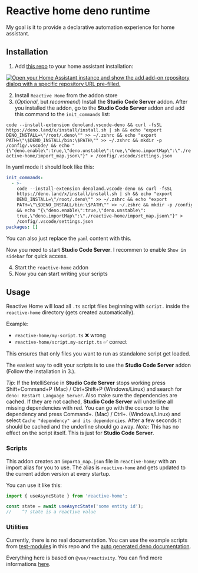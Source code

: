 # Reactive home deno runtime

My goal is it to provide a declarative automation experience for home assistant.

## Installation

1. Add [this repo](https://github.com/TheNoim/reactive-home) to your home assistant installation:

[![Open your Home Assistant instance and show the add add-on repository dialog with a specific repository URL pre-filled.](https://my.home-assistant.io/badges/supervisor_add_addon_repository.svg)](https://my.home-assistant.io/redirect/supervisor_add_addon_repository/?repository_url=https%3A%2F%2Fgithub.com%2FTheNoim%2Freactive-home)

2. Install `Reactive Home` from the addon store
3. (*Optional*, but *recommend*) Install the **Studio Code Server** addon. After you installed the addon, go to the **Studio Code Server** addon and add this command to the `init_commands` list:

`code --install-extension denoland.vscode-deno && curl -fsSL https://deno.land/x/install/install.sh | sh && echo "export DENO_INSTALL=\"/root/.deno\"" >> ~/.zshrc && echo "export PATH=\"\$DENO_INSTALL/bin:\$PATH\"" >> ~/.zshrc && mkdir -p /config/.vscode/ && echo "{\"deno.enable\":true,\"deno.unstable\":true,\"deno.importMap\":\"./reactive-home/import_map.json\"}" > /config/.vscode/settings.json`

In yaml mode it should look like this:

```yaml
init_commands:
  - >-
    code --install-extension denoland.vscode-deno && curl -fsSL
    https://deno.land/x/install/install.sh | sh && echo "export
    DENO_INSTALL=\"/root/.deno\"" >> ~/.zshrc && echo "export
    PATH=\"\$DENO_INSTALL/bin:\$PATH\"" >> ~/.zshrc && mkdir -p /config/.vscode/
    && echo "{\"deno.enable\":true,\"deno.unstable\":
    true,\"deno.importMap\":\"./reactive-home/import_map.json\"}" >
    /config/.vscode/settings.json
packages: []
```

You can also just replace the `yaml` content with this. 

Now you need to start **Studio Code Server**. I recommen to enable `Show in sidebar` for quick access. 

4. Start the `reactive-home` addon
5. Now you can start writing your scripts

## Usage

Reactive Home will load all `.ts` script files beginning with `script.` inside the `reactive-home` directory (gets created automatically). 

Example:

- `reactive-home/my-script.ts` ❌ wrong
- `reactive-home/script.my-script.ts` ✅ correct

This ensures that only files you want to run as standalone script get loaded.

The easiest way to edit your scripts is to use the **Studio Code Server** addon (Follow the installation in 3.).

*Tip*: If the IntelliSense in **Studio Code Server** stops working press Shift+Command+P (Mac) / Ctrl+Shift+P (Windows/Linux) and search for `deno: Restart Language Server`. Also make sure the dependencies are cached. If they are not cached, **Studio Code Server** will underline all missing dependencies with red. You can go with the coursor to the dependency and press Command+. (Mac) / Ctrl+. (Windows/Linux) and select `Cache "dependency" and its dependencies`. After a few seconds it should be cached and the underline should go away. *Note*: This has no effect on the script itself. This is just for **Studio Code Server**. 

### Scripts

This addon creates an `importa_map.json` file in `reactive-home/` with an import alias for you to use. The alias is `reactive-home` and gets updated to the current addon version at every startup. 

You can use it like this:

```typescript
import { useAsyncState } from 'reactive-home';

const state = await useAsyncState('some entity id');
//    ^? state is a reactive value
```

### Utilities

Currently, there is no real documentation. You can use the example scripts from [test-modules](https://github.com/TheNoim/reactive-home/tree/main/test-modules) in this repo and the [auto generated deno documentation](https://deno.land/x/reactivehome/reactive_home/src/public.ts).

Everything here is based on `@vue/reactivity`. You can find more informations [here](https://vuejs.org/guide/essentials/reactivity-fundamentals.html).